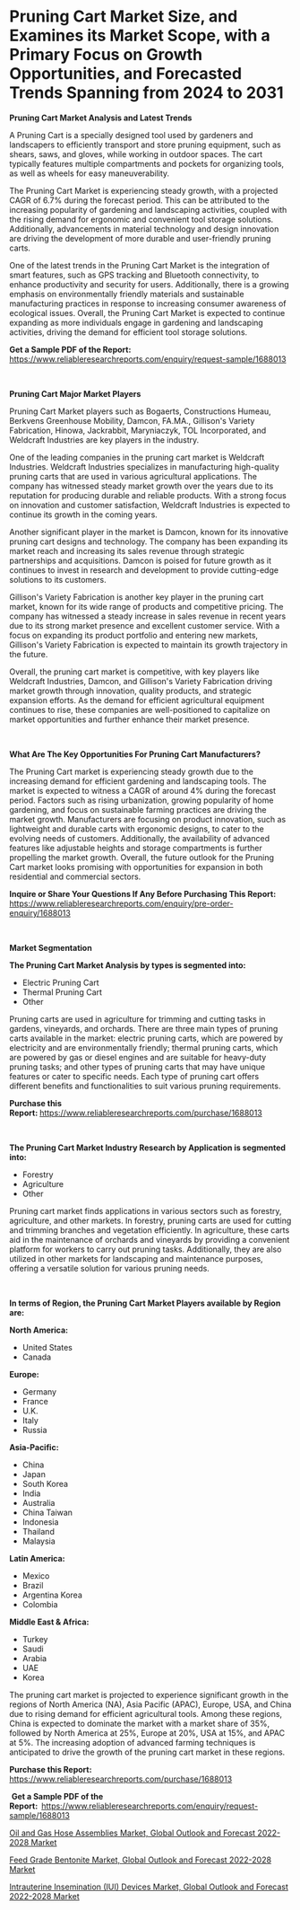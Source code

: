<p><h1>Pruning Cart Market Size, and Examines its Market Scope, with a Primary Focus on Growth Opportunities, and Forecasted Trends Spanning from 2024 to 2031</h1></p><p><strong>Pruning Cart Market Analysis and Latest Trends</strong></p>
<p><p>A Pruning Cart is a specially designed tool used by gardeners and landscapers to efficiently transport and store pruning equipment, such as shears, saws, and gloves, while working in outdoor spaces. The cart typically features multiple compartments and pockets for organizing tools, as well as wheels for easy maneuverability.</p><p>The Pruning Cart Market is experiencing steady growth, with a projected CAGR of 6.7% during the forecast period. This can be attributed to the increasing popularity of gardening and landscaping activities, coupled with the rising demand for ergonomic and convenient tool storage solutions. Additionally, advancements in material technology and design innovation are driving the development of more durable and user-friendly pruning carts.</p><p>One of the latest trends in the Pruning Cart Market is the integration of smart features, such as GPS tracking and Bluetooth connectivity, to enhance productivity and security for users. Additionally, there is a growing emphasis on environmentally friendly materials and sustainable manufacturing practices in response to increasing consumer awareness of ecological issues. Overall, the Pruning Cart Market is expected to continue expanding as more individuals engage in gardening and landscaping activities, driving the demand for efficient tool storage solutions.</p></p>
<p><strong>Get a Sample PDF of the Report:&nbsp;</strong> <a href="https://www.reliableresearchreports.com/enquiry/request-sample/1688013">https://www.reliableresearchreports.com/enquiry/request-sample/1688013</a></p>
<p>&nbsp;</p>
<p><strong>Pruning Cart Major Market Players</strong></p>
<p><p>Pruning Cart Market players such as Bogaerts, Constructions Humeau, Berkvens Greenhouse Mobility, Damcon, FA.MA., Gillison's Variety Fabrication, Hinowa, Jackrabbit, Maryniaczyk, TOL Incorporated, and Weldcraft Industries are key players in the industry.</p><p>One of the leading companies in the pruning cart market is Weldcraft Industries. Weldcraft Industries specializes in manufacturing high-quality pruning carts that are used in various agricultural applications. The company has witnessed steady market growth over the years due to its reputation for producing durable and reliable products. With a strong focus on innovation and customer satisfaction, Weldcraft Industries is expected to continue its growth in the coming years.</p><p>Another significant player in the market is Damcon, known for its innovative pruning cart designs and technology. The company has been expanding its market reach and increasing its sales revenue through strategic partnerships and acquisitions. Damcon is poised for future growth as it continues to invest in research and development to provide cutting-edge solutions to its customers.</p><p>Gillison's Variety Fabrication is another key player in the pruning cart market, known for its wide range of products and competitive pricing. The company has witnessed a steady increase in sales revenue in recent years due to its strong market presence and excellent customer service. With a focus on expanding its product portfolio and entering new markets, Gillison's Variety Fabrication is expected to maintain its growth trajectory in the future.</p><p>Overall, the pruning cart market is competitive, with key players like Weldcraft Industries, Damcon, and Gillison's Variety Fabrication driving market growth through innovation, quality products, and strategic expansion efforts. As the demand for efficient agricultural equipment continues to rise, these companies are well-positioned to capitalize on market opportunities and further enhance their market presence.</p></p>
<p>&nbsp;</p>
<p><strong>What Are The Key Opportunities For Pruning Cart Manufacturers?</strong></p>
<p><p>The Pruning Cart market is experiencing steady growth due to the increasing demand for efficient gardening and landscaping tools. The market is expected to witness a CAGR of around 4% during the forecast period. Factors such as rising urbanization, growing popularity of home gardening, and focus on sustainable farming practices are driving the market growth. Manufacturers are focusing on product innovation, such as lightweight and durable carts with ergonomic designs, to cater to the evolving needs of customers. Additionally, the availability of advanced features like adjustable heights and storage compartments is further propelling the market growth. Overall, the future outlook for the Pruning Cart market looks promising with opportunities for expansion in both residential and commercial sectors.</p></p>
<p><strong>Inquire or Share Your Questions If Any Before Purchasing This Report:</strong> <a href="https://www.reliableresearchreports.com/enquiry/pre-order-enquiry/1688013">https://www.reliableresearchreports.com/enquiry/pre-order-enquiry/1688013</a></p>
<p>&nbsp;</p>
<p><strong>Market Segmentation</strong></p>
<p><strong>The Pruning Cart Market Analysis by types is segmented into:</strong></p>
<p><ul><li>Electric Pruning Cart</li><li>Thermal Pruning Cart</li><li>Other</li></ul></p>
<p><p>Pruning carts are used in agriculture for trimming and cutting tasks in gardens, vineyards, and orchards. There are three main types of pruning carts available in the market: electric pruning carts, which are powered by electricity and are environmentally friendly; thermal pruning carts, which are powered by gas or diesel engines and are suitable for heavy-duty pruning tasks; and other types of pruning carts that may have unique features or cater to specific needs. Each type of pruning cart offers different benefits and functionalities to suit various pruning requirements.</p></p>
<p><strong>Purchase this Report:&nbsp;</strong><a href="https://www.reliableresearchreports.com/purchase/1688013">https://www.reliableresearchreports.com/purchase/1688013</a></p>
<p>&nbsp;</p>
<p><strong>The Pruning Cart Market Industry Research by Application is segmented into:</strong></p>
<p><ul><li>Forestry</li><li>Agriculture</li><li>Other</li></ul></p>
<p><p>Pruning cart market finds applications in various sectors such as forestry, agriculture, and other markets. In forestry, pruning carts are used for cutting and trimming branches and vegetation efficiently. In agriculture, these carts aid in the maintenance of orchards and vineyards by providing a convenient platform for workers to carry out pruning tasks. Additionally, they are also utilized in other markets for landscaping and maintenance purposes, offering a versatile solution for various pruning needs.</p></p>
<p>&nbsp;</p>
<p><strong>In terms of Region, the Pruning Cart Market Players available by Region are:</strong></p>
<p>
    <p> <strong> North America: </strong>
        <ul>
            <li>United States</li>
            <li>Canada</li>
        </ul>
        </p> 
    <p> <strong> Europe: </strong>
        <ul>
            <li>Germany</li>
            <li>France</li>
            <li>U.K.</li>
            <li>Italy</li>
            <li>Russia</li>
        </ul>
        </p> 
    <p> <strong> Asia-Pacific: </strong>
        <ul>
            <li>China</li>
            <li>Japan</li>
            <li>South Korea</li>
            <li>India</li>
            <li>Australia</li>
            <li>China Taiwan</li>
            <li>Indonesia</li>
            <li>Thailand</li>
            <li>Malaysia</li>
        </ul>
        </p> 
    <p> <strong> Latin America: </strong>
        <ul>
            <li>Mexico</li>
            <li>Brazil</li>
            <li>Argentina Korea</li>
            <li>Colombia</li>
        </ul>
        </p> 
    <p> <strong> Middle East & Africa: </strong>
        <ul>
            <li>Turkey</li>
            <li>Saudi</li>
            <li>Arabia</li>
            <li>UAE</li>
            <li>Korea</li>
        </ul>
    </p>
    </p>
<p><p>The pruning cart market is projected to experience significant growth in the regions of North America (NA), Asia Pacific (APAC), Europe, USA, and China due to rising demand for efficient agricultural tools. Among these regions, China is expected to dominate the market with a market share of 35%, followed by North America at 25%, Europe at 20%, USA at 15%, and APAC at 5%. The increasing adoption of advanced farming techniques is anticipated to drive the growth of the pruning cart market in these regions.</p></p>
<p><strong>Purchase this Report: </strong><a href="https://www.reliableresearchreports.com/purchase/1688013">https://www.reliableresearchreports.com/purchase/1688013</a></p>
<p>&nbsp;<strong>Get a Sample PDF of the Report:&nbsp;&nbsp;</strong><a href="https://www.reliableresearchreports.com/enquiry/request-sample/1688013">https://www.reliableresearchreports.com/enquiry/request-sample/1688013</a></p>
<p><strong></strong></p>
<p><p><a href="https://view.publitas.com/reportprime-1/oil-and-gas-hose-assemblies-market-global-outlook-and-forecast-2022-2028-market-research-report-forecasted-for-period-from-2023-2030-by-market-type-market-application-and-region/">Oil and Gas Hose Assemblies Market, Global Outlook and Forecast 2022-2028 Market</a></p><p><a href="https://view.publitas.com/reportprime-1/feed-grade-bentonite-market-global-outlook-and-forecast-2022-2028-market-with-the-goal-of-estimating-the-market-size-and-future-growth-potential-of-various-market-segments-based-on-component-applications-end-user-and-region/">Feed Grade Bentonite Market, Global Outlook and Forecast 2022-2028 Market</a></p><p><a href="https://view.publitas.com/reportprime-1/decoding-the-intrauterine-insemination-iui-devices-market-global-outlook-and-forecast-2022-2028-market-a-deep-dive-into-the-latest-market-trends-market-segmentation-and-competitive-analysis/">Intrauterine Insemination (IUI) Devices Market, Global Outlook and Forecast 2022-2028 Market</a></p></p>